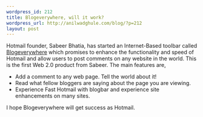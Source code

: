 ```yaml
--- 
wordpress_id: 212
title: Blogeverywhere, will it work?
wordpress_url: http://anilwadghule.com/blog/?p=212
layout: post
---
```

<img alt="" src="http://www.blogeverywhere.com/images/blog1.gif" border="0" /><br />Hotmail founder, Sabeer Bhatia, has started an Internet-Based toolbar called <a href="http://www.blogeverywhere.com/">Blogeverywhere</a> which promises to enhance the functionality and speed of Hotmail and allow users to post comments on any website in the world. This is the first Web 2.0 product from Sabeer. The main features are, <ul><li>Add a comment to any web page. Tell the world about it!</li><li>Read what fellow bloggers are saying about the page you are viewing.</li><li>Experience Fast Hotmail with blogbar and experience site enhancements on many sites.</li></ul>I hope Blogeverywhere will get success as Hotmail.
